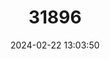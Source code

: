 ---
title: "31896"
category: "Hopea aequalis"
draft: false
date: 2024-02-22 13:03:50
languages:
  Malay: ["Selangan Sama"]
---